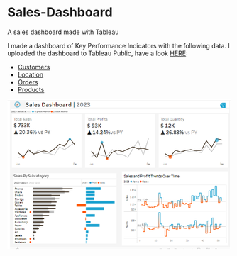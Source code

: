 # Sales-Dashboard
A sales dashboard made with Tableau
<p>I made a dashboard of Key Performance Indicators with the following data. I uploaded the dashboard to Tableau Public, have a look <a href="https://public.tableau.com/app/profile/rodrick.cheruiyot/viz/sales_insights_17164796507560/SalesDashboard">HERE</a>: </p>
<ul>
  <li><a href="https://github.com/ro-drick/Sales-Dashboard/blob/master/Customers.csv">Customers</a></li>
  <li><a href="https://github.com/ro-drick/Sales-Dashboard/blob/master/Location.csv">Location</a></li>
  <li><a href="https://github.com/ro-drick/Sales-Dashboard/blob/master/Orders.csv">Orders</a></li>
  <li><a href="https://github.com/ro-drick/Sales-Dashboard/blob/master/Products.csv">Products</a></li>
</ul>
<img src="https://github.com/ro-drick/Sales-Dashboard/blob/master/Icons/Sales-Dashboard.PNG">
